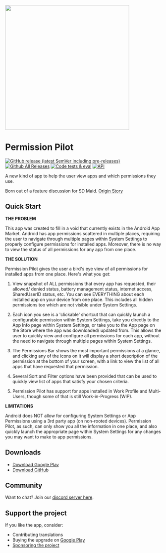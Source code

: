 <img src="https://github.com/d4rken-org/permission-pilot/raw/main/.github/assets/app_banner.png" width="400">

# Permission Pilot

[![GitHub release (latest SemVer including pre-releases)](https://img.shields.io/github/v/release/d4rken-org/permission-pilot?include_prereleases)](https://github.com/d4rken-org/permission-pilot/releases/latest)
[![Github All Releases](https://img.shields.io/github/downloads/d4rken-org/permission-pilot/total.svg)]()
[![Code tests & eval](https://github.com/d4rken-org/permission-pilot/actions/workflows/code-checks.yml/badge.svg)](https://github.com/d4rken-org/permission-pilot/actions/workflows/code-checks.yml)
[![API](https://img.shields.io/badge/API-21%2B-brightgreen.svg?style=flat)](https://android-arsenal.com/api?level=19)

A new kind of app to help the user view apps and which permissions they use.

Born out of a feature discussion for SD Maid. [Origin Story](https://github.com/d4rken-org/permission-pilot/issues/1)

## Quick Start

**THE PROBLEM**

This app was created to fill in a void that currently exists in the Android App Market. Android has app permissions scattered in multiple places, requiring the user to navigate through multiple pages within System Settings to properly configure permissions for installed apps. Moreover, there is no way to view the status of all permissions for any app from one place.


**THE SOLUTION**

Permission Pilot gives the user a bird's eye view of all permissions for installed apps from one place. Here's what you get:

1. View snapshot of ALL permissions that every app has requested, their allowed/ denied status, battery management status, internet access, SharedUserID status, etc. You can see EVERYTHING about each installed app on your device from one place. This includes all hidden permissions too which are not visible under System Settings.

2. Each icon you see is a 'clickable' shortcut that can quickly launch a configurable permission within System Settings, take you directly to the App Info page within System Settings, or take you to the App page on the Store where the app was downloaded/ updated from. This allows the user to quickly view and configure all permissions for each app, without the need to navigate through multiple pages within System Settings.

3. The Permissions Bar shows the most important permissions at a glance, and clicking any of the icons on it will display a short description of the permission at the bottom of your screen, with a link to view the list of all apps that have requested that permission.

4. Several Sort and Filter options have been provided that can be used to quickly view list of apps that satisfy your chosen criteria.

5. Permission Pilot has support for apps installed in Work Profile and Multi-Users, though some of that is still Work-in-Progress (WIP).
 

**LIMITATIONS**

Android does NOT allow for configuring System Settings or App Permissions using a 3rd party app (on non-rooted devices). Permission Pilot, as such, can only show you all the information in one place, and also quickly launch the appropriate page within System Settings for any changes you may want to make to app permissions.


## Downloads

* [Download Google Play](https://play.google.com/store/apps/details?id=eu.darken.myperm)
* [Download GitHub](https://github.com/d4rken-org/permission-pilot/releases)

## Community

Want to chat? Join our [discord server here](https://discord.gg/7gGWxfM5yv).

## Support the project

If you like the app, consider:

* Contributing translations
* Buying the upgrade on [Google Play](https://play.google.com/store/apps/details?id=eu.darken.myperm)
* [Sponsoring the project](https://github.com/sponsors/d4rken)
